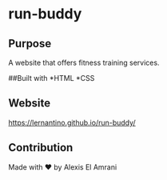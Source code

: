 # run-buddy

## Purpose
A website that offers fitness training services.

##Built with 
*HTML
*CSS

## Website
https://lernantino.github.io/run-buddy/

## Contribution
Made with ❤️ by Alexis El Amrani
